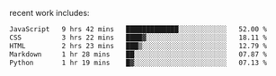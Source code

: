 
<!--<img width="1415" height="100" alt="blu" src="https://github.com/rdsilva01/rdsilva01/assets/101207588/deb060e5-d035-4f09-b511-e3f50605b207">-->

<!-- \> Enthusiastic about developing and building solutions <br>
\> Computer Science and Engineering @ UBI -->

<!-- <a href="https://www.rodrigosilva.live/">personal website</a> 🏁 -->

<!-- ![](https://komarev.com/ghpvc/?username=rdsilva01) -->

recent work includes:
<!--START_SECTION:waka-->

```txt
JavaScript   9 hrs 42 mins   █████████████░░░░░░░░░░░░   52.00 %
CSS          3 hrs 22 mins   ████▓░░░░░░░░░░░░░░░░░░░░   18.11 %
HTML         2 hrs 23 mins   ███▒░░░░░░░░░░░░░░░░░░░░░   12.79 %
Markdown     1 hr 28 mins    ██░░░░░░░░░░░░░░░░░░░░░░░   07.87 %
Python       1 hr 19 mins    █▓░░░░░░░░░░░░░░░░░░░░░░░   07.13 %
```

<!--END_SECTION:waka-->

